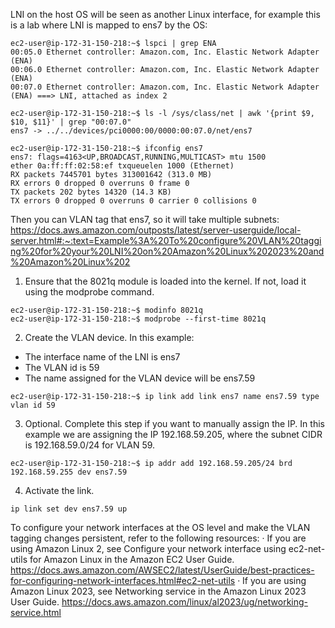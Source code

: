 LNI on the host OS will be seen as another Linux interface, for example this is a lab where LNI is mapped to ens7 by the OS:

``` 
ec2-user@ip-172-31-150-218:~$ lspci | grep ENA
00:05.0 Ethernet controller: Amazon.com, Inc. Elastic Network Adapter (ENA)
00:06.0 Ethernet controller: Amazon.com, Inc. Elastic Network Adapter (ENA)
00:07.0 Ethernet controller: Amazon.com, Inc. Elastic Network Adapter (ENA) ===> LNI, attached as index 2
 
ec2-user@ip-172-31-150-218:~$ ls -l /sys/class/net | awk '{print $9, $10, $11}' | grep "00:07.0"
ens7 -> ../../devices/pci0000:00/0000:00:07.0/net/ens7
 
ec2-user@ip-172-31-150-218:~$ ifconfig ens7
ens7: flags=4163<UP,BROADCAST,RUNNING,MULTICAST> mtu 1500
ether 0a:ff:ff:02:58:ef txqueuelen 1000 (Ethernet)
RX packets 7445701 bytes 313001642 (313.0 MB)
RX errors 0 dropped 0 overruns 0 frame 0
TX packets 202 bytes 14320 (14.3 KB)
TX errors 0 dropped 0 overruns 0 carrier 0 collisions 0
 ```

Then you can VLAN tag that ens7, so it will take multiple subnets:
https://docs.aws.amazon.com/outposts/latest/server-userguide/local-server.html#:~:text=Example%3A%20To%20configure%20VLAN%20tagging%20for%20your%20LNI%20on%20Amazon%20Linux%202023%20and%20Amazon%20Linux%202

1. Ensure that the 8021q module is loaded into the kernel. If not, load it using the modprobe command.
``` 
ec2-user@ip-172-31-150-218:~$ modinfo 8021q
ec2-user@ip-172-31-150-218:~$ modprobe --first-time 8021q
 ```

2. Create the VLAN device. In this example:
- The interface name of the LNI is ens7
- The VLAN id is 59
- The name assigned for the VLAN device will be ens7.59
``` 
ec2-user@ip-172-31-150-218:~$ ip link add link ens7 name ens7.59 type vlan id 59
```

3. Optional. Complete this step if you want to manually assign the IP. In this example we are assigning the IP 192.168.59.205, where the subnet CIDR is 192.168.59.0/24 for VLAN 59.
```
ec2-user@ip-172-31-150-218:~$ ip addr add 192.168.59.205/24 brd 192.168.59.255 dev ens7.59
```
 
4. Activate the link.
``` 
ip link set dev ens7.59 up
```
 
To configure your network interfaces at the OS level and make the VLAN tagging changes persistent, refer to the following resources:
·         If you are using Amazon Linux 2, see Configure your network interface using ec2-net-utils for Amazon Linux in the Amazon EC2 User Guide. https://docs.aws.amazon.com/AWSEC2/latest/UserGuide/best-practices-for-configuring-network-interfaces.html#ec2-net-utils
·         If you are using Amazon Linux 2023, see Networking service in the Amazon Linux 2023 User Guide. https://docs.aws.amazon.com/linux/al2023/ug/networking-service.html 
 
